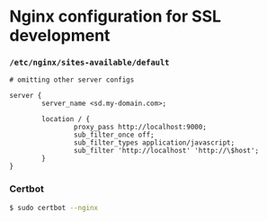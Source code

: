 # Nginx configuration for SSL development


### `/etc/nginx/sites-available/default`

```
# omitting other server configs

server {
        server_name <sd.my-domain.com>;

        location / {
                proxy_pass http://localhost:9000;
                sub_filter_once off;
                sub_filter_types application/javascript;
                sub_filter 'http://localhost' 'http://\$host';
        }
}
```

### Certbot

```bash
$ sudo certbot --nginx
```
